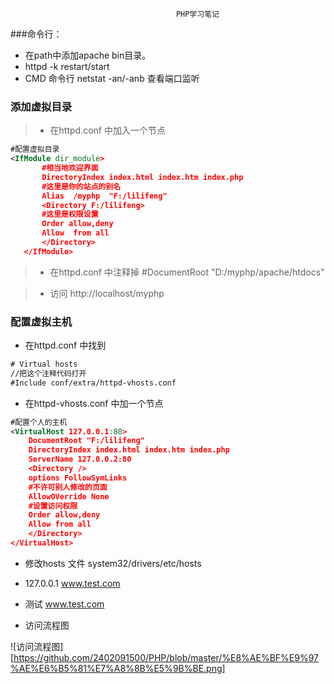                                          PHP学习笔记

###命令行：

* 在path中添加apache bin目录。
* httpd -k restart/start
* CMD 命令行  netstat -an/-anb 查看端口监听


### 添加虚拟目录

>* 在httpd.conf 中加入一个节点

```xml
#配置虚拟目录
<IfModule dir_module>
       #相当地欢迎界面
       DirectoryIndex index.html index.htm index.php
	   #这里是你的站点的别名
	   Alias  /myphp  "F:/lilifeng"
       <Directory F:/lilifeng>
	   #这里是权限设置
	   Order allow,deny
	   Allow  from all
	   </Directory>
   </IfModule>
```
>* 在httpd.conf 中注释掉 #DocumentRoot "D:/myphp/apache/htdocs"

>* 访问 http://localhost/myphp

### 配置虚拟主机

* 在httpd.conf 中找到

```xml
# Virtual hosts
//把这个注释代码打开
#Include conf/extra/httpd-vhosts.conf
```
* 在httpd-vhosts.conf 中加一个节点

```xml
#配置个人的主机
<VirtualHost 127.0.0.1:80>
    DocumentRoot "F:/lilifeng"
	DirectoryIndex index.html index.htm index.php
    ServerName 127.0.0.2:80
	<Directory />
	options FollowSymLinks
	#不许可别人修改的页面
	AllowOVerride None
	#设置访问权限
	Order allow,deny
	Allow from all
	</Directory>
</VirtualHost>
```
* 修改hosts 文件  system32/drivers/etc/hosts

* 127.0.0.1    www.test.com

* 测试  www.test.com

* 访问流程图

![访问流程图][https://github.com/2402091500/PHP/blob/master/%E8%AE%BF%E9%97%AE%E6%B5%81%E7%A8%8B%E5%9B%BE.png]

